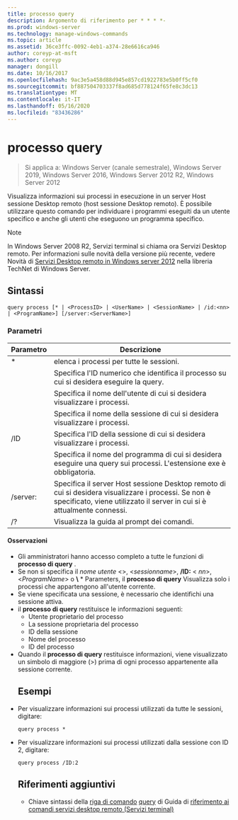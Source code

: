 ```yaml
---
title: processo query
description: Argomento di riferimento per * * * *-
ms.prod: windows-server
ms.technology: manage-windows-commands
ms.topic: article
ms.assetid: 36ce3ffc-0092-4eb1-a374-28e6616ca946
author: coreyp-at-msft
ms.author: coreyp
manager: dongill
ms.date: 10/16/2017
ms.openlocfilehash: 9ac3e5a458d88d945e857cd1922783e5b0ff5cf0
ms.sourcegitcommit: bf887504703337f8ad685d778124f65fe8c3dc13
ms.translationtype: MT
ms.contentlocale: it-IT
ms.lasthandoff: 05/16/2020
ms.locfileid: "83436286"
---
```

# <a name="query-process"></a>processo query

> Si applica a: Windows Server (canale semestrale), Windows Server 2019, Windows Server 2016, Windows Server 2012 R2, Windows Server 2012

Visualizza informazioni sui processi in esecuzione in un server Host sessione Desktop remoto (host sessione Desktop remoto).
È possibile utilizzare questo comando per individuare i programmi eseguiti da un utente specifico e anche gli utenti che eseguono un programma specifico.

> [!NOTE]
> In Windows Server 2008 R2, Servizi terminal si chiama ora Servizi Desktop remoto. Per informazioni sulle novità della versione più recente, vedere Novità di [Servizi Desktop remoto in Windows server 2012](https://technet.microsoft.com/library/hh831527) nella libreria TechNet di Windows Server.
> ## <a name="syntax"></a>Sintassi
> ```
> query process [* | <ProcessID> | <UserName> | <SessionName> | /id:<nn> | <ProgramName>] [/server:<ServerName>]
> ```
> ### <a name="parameters"></a>Parametri
>
> |      Parametro       |                                                                 Descrizione                                                                  |
> |----------------------|----------------------------------------------------------------------------------------------------------------------------------------------|
> |          \*          |                                                    elenca i processi per tutte le sessioni.                                                     |
> |     <ProcessID>      |                                   Specifica l'ID numerico che identifica il processo su cui si desidera eseguire la query.                                   |
> |      <UserName>      |                                       Specifica il nome dell'utente di cui si desidera visualizzare i processi.                                       |
> |    <SessionName>     |                                     Specifica il nome della sessione di cui si desidera visualizzare i processi.                                      |
> |       /ID<nn>       |                                      Specifica l'ID della sessione di cui si desidera visualizzare i processi.                                       |
> |    <ProgramName>     |                     Specifica il nome del programma di cui si desidera eseguire una query sui processi. L'estensione exe è obbligatoria.                     |
> | /server:<ServerName> | Specifica il server Host sessione Desktop remoto di cui si desidera visualizzare i processi. Se non è specificato, viene utilizzato il server in cui si è attualmente connessi. |
> |          /?          |                                                     Visualizza la guida al prompt dei comandi.                                                     |
>
>#### <a name="remarks"></a>Osservazioni
> - Gli amministratori hanno accesso completo a tutte le funzioni di **processo di query** .
> - Se non si specifica il *nome utente* <>, <*sessionname*>, **/ID:** < *nn*>, <*ProgramName*> o **\\** * Parameters, il **processo di query** Visualizza solo i processi che appartengono all'utente corrente.
> - Se viene specificata una sessione, è necessario che identifichi una sessione attiva.
> - il **processo di query** restituisce le informazioni seguenti:
>   -   Utente proprietario del processo
>   -   La sessione proprietaria del processo
>   -   ID della sessione
>   -   Nome del processo
>   -   ID del processo
> - Quando il **processo di query** restituisce informazioni, viene visualizzato un simbolo di maggiore (>) prima di ogni processo appartenente alla sessione corrente.
>   ## <a name="examples"></a>Esempi
> - Per visualizzare informazioni sui processi utilizzati da tutte le sessioni, digitare:
>   ```
>   query process *
>   ```
> - Per visualizzare informazioni sui processi utilizzati dalla sessione con ID 2, digitare:
>   ```
>   query process /ID:2
>   ```
>   ## <a name="additional-references"></a>Riferimenti aggiuntivi
>   - Chiave sintassi della [riga di comando](command-line-syntax-key.md) 
>    [query](query.md) 
>    di Guida di [riferimento ai comandi servizi desktop remoto (Servizi terminal)](remote-desktop-services-terminal-services-command-reference.md)
